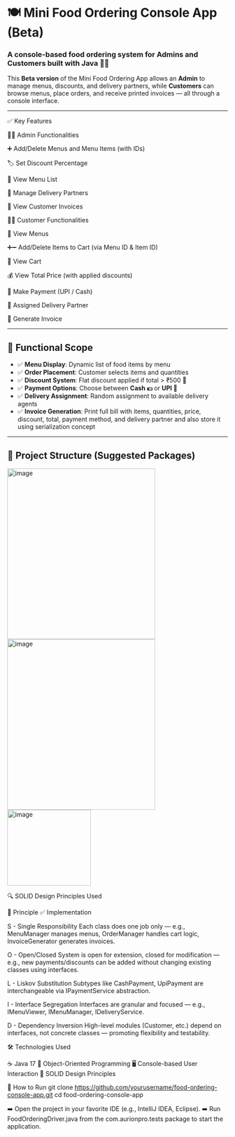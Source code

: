 # 🍽️ Mini Food Ordering Console App (Beta)

### A console-based food ordering system for Admins and Customers built with Java 🧑‍💻

This **Beta version** of the Mini Food Ordering App allows an **Admin** to manage menus, discounts, and delivery partners, while **Customers** can browse menus, place orders, and receive printed invoices — all through a console interface.

---

✅ Key Features

👩‍💼 Admin Functionalities

➕ Add/Delete Menus and Menu Items (with IDs)

🏷️ Set Discount Percentage

📃 View Menu List

🚚 Manage Delivery Partners

📃 View Customer Invoices


👩‍🍳 Customer Functionalities

📖 View Menus

➕➖ Add/Delete Items to Cart (via Menu ID & Item ID)

🛒 View Cart

💰 View Total Price (with applied discounts)

🧾 Make Payment (UPI / Cash)

🧍 Assigned Delivery Partner

🧾 Generate Invoice



---

## 📌 Functional Scope

- ✅ **Menu Display**: Dynamic list of food items by menu
- ✅ **Order Placement**: Customer selects items and quantities
- ✅ **Discount System**: Flat discount applied if total > ₹500 🤑
- ✅ **Payment Options**: Choose between **Cash 💵** or **UPI 📱**
- ✅ **Delivery Assignment**: Random assignment to available delivery agents
- ✅ **Invoice Generation**: Print full bill with items, quantities, price, discount, total, payment method, and delivery partner and also store it using serialization concept

---

## 📁 Project Structure (Suggested Packages)

<img width="338" height="389" alt="image" src="https://github.com/user-attachments/assets/7068eafd-1849-4287-b561-b3fd7657b4b2" />



<img width="338" height="389" alt="image" src="https://github.com/user-attachments/assets/0a09f264-0f3f-450a-9e4e-2c554df2a967" />

<img width="191" height="173" alt="image" src="https://github.com/user-attachments/assets/5df63ade-2cff-40c8-9385-ad715ec1d248" />






🔍 SOLID Design Principles Used


🧱 Principle	  ✅ Implementation

S -             Single Responsibility	Each class does one job only — e.g., MenuManager manages menus, OrderManager handles cart logic, InvoiceGenerator generates invoices.

O -             Open/Closed	System is open for extension, closed for modification — e.g., new payments/discounts can be added without changing existing classes using                         interfaces.

L -             Liskov Substitution	Subtypes like CashPayment, UpiPayment are interchangeable via IPaymentService abstraction.

I -             Interface Segregation	Interfaces are granular and focused — e.g., IMenuViewer, IMenuManager, IDeliveryService.

D -             Dependency Inversion	High-level modules (Customer, etc.) depend on interfaces, not concrete classes — promoting flexibility and testability.



🛠️ Technologies Used

☕ Java 17
🧭 Object-Oriented Programming
🖥️ Console-based User Interaction
🧱 SOLID Design Principles


🚀 How to Run
git clone https://github.com/yourusername/food-ordering-console-app.git
cd food-ordering-console-app


➡️ Open the project in your favorite IDE (e.g., IntelliJ IDEA, Eclipse).
➡️ Run FoodOrderingDriver.java from the com.aurionpro.tests package to start the application.


